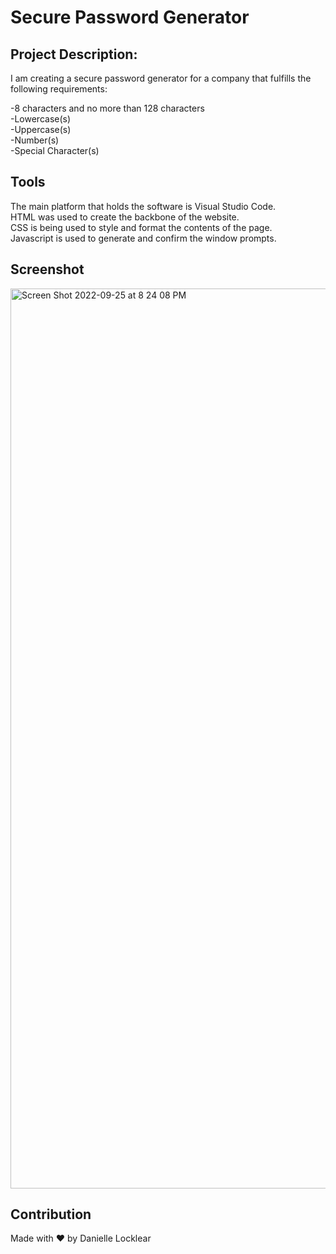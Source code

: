 # Secure Password Generator 

## Project Description:

I am creating a secure password generator for a company that fulfills the following requirements:

-8 characters and no more than 128 characters <br>
-Lowercase(s) <br>
-Uppercase(s) <br>
-Number(s) <br>
-Special Character(s)

## Tools
The main platform that holds the software is Visual Studio Code. <br>
HTML was used to create the backbone of the website. <br>
CSS is being used to style and format the contents of the page. <br>
Javascript is used to generate and confirm the window prompts. <br>

## Screenshot

<img width="1440" alt="Screen Shot 2022-09-25 at 8 24 08 PM" src="https://user-images.githubusercontent.com/106556894/192172730-5119cb48-aee3-4634-b026-ef8708343d68.png">

## Contribution
Made with ❤️ by Danielle Locklear